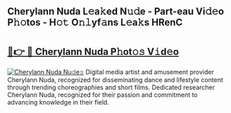 ## Cherylann Nuda L𝚎a𝚔ed N𝚞𝚍e - Part-eau Vi𝚍𝚎o P𝚑𝚘tos - H𝚘𝚝 O𝚗𝚕yf𝚊ns L𝚎a𝚔s HRenC

# <h2><a href="http://kf0obg.oniu.top/?m=Cherylann+Nuda">🔗👉 🔴 Cherylann Nuda P𝚑ot𝚘𝚜 V𝚒d𝚎o</a></h2>

[![Cherylann Nuda Nu𝚍e𝚜](https://i.imgur.com/0qMVB7G.gif)](http://kf0obg.oniu.top/?m=Cherylann+Nuda)
Digital media artist and amusement provider Cherylann Nuda, recognized for disseminating dance and lifestyle content through trending choreographies and short films. Dedicated researcher Cherylann Nuda, recognized for their passion and commitment to advancing knowledge in their field.  
